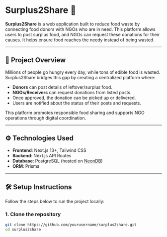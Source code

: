﻿# Surplus2Share 🍛

**Surplus2Share** is a web application built to reduce food waste by connecting food donors with NGOs who are in need. This platform allows users to post surplus food, and NGOs can request these donations for their causes. It helps ensure food reaches the needy instead of being wasted.

---

## 📌 Project Overview

Millions of people go hungry every day, while tons of edible food is wasted. Surplus2Share bridges this gap by creating a centralized platform where:

- **Donors** can post details of leftover/surplus food.
- **NGOs/Receivers** can request donations from listed posts.
- Once approved, the donation can be picked up or delivered.
- Users are notified about the status of their posts and requests.

This platform promotes responsible food sharing and supports NGO operations through digital coordination.

---

## ⚙️ Technologies Used

- **Frontend**: Next.js 13+, Tailwind CSS
- **Backend**: Next.js API Routes
- **Database**: PostgreSQL (hosted on [NeonDB](https://neon.tech/))
- **ORM**: Prisma

---

## 🛠️ Setup Instructions

Follow the steps below to run the project locally:

### 1. Clone the repository

```bash
git clone https://github.com/yourusername/surplus2share.git
cd surplus2share

